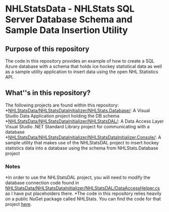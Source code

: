 # NHLStatsData - NHLStats SQL Server Database Schema and Sample Data Insertion Utility
## Purpose of this repository
The code in this repository provides an example of how to create a SQL Azure database with a schema that holds ice hockey statistical data as well as a sample utility application to insert data using the open NHL Statistics API.

## What''s in this repository?
The following projects are found within this repository:
*[NHLStatsData/NHLStatsDataInitializer/NHLStats.Database/](https://github.com/plaberge/NHLStatsData/tree/master/NHLStatsDataInitializer/NHLStats.Database): A Visual Studio  Data Application project holding the DB schema
*[NHLStatsData/NHLStatsDataInitializer/NHLStatsDAL/](https://github.com/plaberge/NHLStatsData/tree/master/NHLStatsDataInitializer/NHLStatsDAL):  A Data Access Layer Visual Studio .NET Standard Library project for communicating with a database
*[NHLStatsData/NHLStatsDataInitializer/NHLStatsDataInitializer.Console/](https://github.com/plaberge/NHLStatsData/tree/master/NHLStatsDataInitializer/NHLStatsDataInitializer.Console): A sample utility that makes use of the NHLStatsDAL project to insert hockey statistics data into a database using the schema from NHLStats.Database project

### Notes
*In order to use the NHLStatsDAL project, you will need to modify the database connection code found in [NHLStatsData/NHLStatsDataInitializer/NHLStatsDAL/DataAccessHelper.cs](https://github.com/plaberge/NHLStatsData/blob/master/NHLStatsDataInitializer/NHLStatsDAL/DataAccessHelper.cs) as I have put placeholders there.
*The code in this repository relies heavily on a public NuGet package called NHLStats.  You can find the code for that project [here](https://github.com/plaberge/nhlstats).
